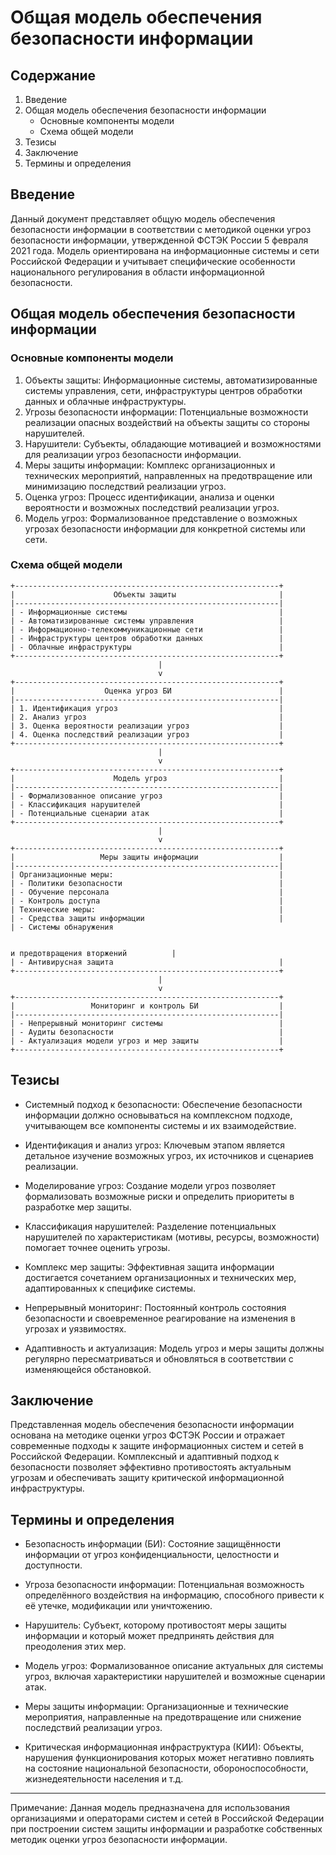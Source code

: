 # Общая модель обеспечения безопасности информации

## Содержание

1. Введение
2. Общая модель обеспечения безопасности информации
   - Основные компоненты модели
   - Схема общей модели
3. Тезисы
4. Заключение
5. Термины и определения

## Введение

Данный документ представляет общую модель обеспечения безопасности информации в соответствии с методикой оценки угроз безопасности информации, утвержденной ФСТЭК России 5 февраля 2021 года. Модель ориентирована на информационные системы и сети Российской Федерации и учитывает специфические особенности национального регулирования в области информационной безопасности.

## Общая модель обеспечения безопасности информации

### Основные компоненты модели

1. Объекты защиты: Информационные системы, автоматизированные системы управления, сети, инфраструктуры центров обработки данных и облачные инфраструктуры.
2. Угрозы безопасности информации: Потенциальные возможности реализации опасных воздействий на объекты защиты со стороны нарушителей.
3. Нарушители: Субъекты, обладающие мотивацией и возможностями для реализации угроз безопасности информации.
4. Меры защиты информации: Комплекс организационных и технических мероприятий, направленных на предотвращение или минимизацию последствий реализации угроз.
5. Оценка угроз: Процесс идентификации, анализа и оценки вероятности и возможных последствий реализации угроз.
6. Модель угроз: Формализованное представление о возможных угрозах безопасности информации для конкретной системы или сети.

### Схема общей модели

```text
+-----------------------------------------------------------+
|                      Объекты защиты                       |
|-----------------------------------------------------------|
| - Информационные системы                                  |
| - Автоматизированные системы управления                   |
| - Информационно-телекоммуникационные сети                 |
| - Инфраструктуры центров обработки данных                 |
| - Облачные инфраструктуры                                 |
+-----------------------------------------------------------+
                                 |
                                 v
+-----------------------------------------------------------+
|                    Оценка угроз БИ                        |
|-----------------------------------------------------------|
| 1. Идентификация угроз                                    |
| 2. Анализ угроз                                           |
| 3. Оценка вероятности реализации угроз                    |
| 4. Оценка последствий реализации угроз                    |
+-----------------------------------------------------------+
                                 |
                                 v
+-----------------------------------------------------------+
|                      Модель угроз                         |
|-----------------------------------------------------------|
| - Формализованное описание угроз                          |
| - Классификация нарушителей                               |
| - Потенциальные сценарии атак                             |
+-----------------------------------------------------------+
                                 |
                                 v
+-----------------------------------------------------------+
|                   Меры защиты информации                  |
|-----------------------------------------------------------|
| Организационные меры:                                     |
| - Политики безопасности                                   |
| - Обучение персонала                                      |
| - Контроль доступа                                        |
| Технические меры:                                         |
| - Средства защиты информации                              |
| - Системы обнаружения


и предотвращения вторжений          |
| - Антивирусная защита                                     |
+-----------------------------------------------------------+
                                 |
                                 v
+-----------------------------------------------------------+
|                 Мониторинг и контроль БИ                  |
|-----------------------------------------------------------|
| - Непрерывный мониторинг системы                          |
| - Аудиты безопасности                                     |
| - Актуализация модели угроз и мер защиты                  |
+-----------------------------------------------------------+
```

## Тезисы

- Системный подход к безопасности: Обеспечение безопасности информации должно основываться на комплексном подходе, учитывающем все компоненты системы и их взаимодействие.

- Идентификация и анализ угроз: Ключевым этапом является детальное изучение возможных угроз, их источников и сценариев реализации.

- Моделирование угроз: Создание модели угроз позволяет формализовать возможные риски и определить приоритеты в разработке мер защиты.

- Классификация нарушителей: Разделение потенциальных нарушителей по характеристикам (мотивы, ресурсы, возможности) помогает точнее оценить угрозы.

- Комплекс мер защиты: Эффективная защита информации достигается сочетанием организационных и технических мер, адаптированных к специфике системы.

- Непрерывный мониторинг: Постоянный контроль состояния безопасности и своевременное реагирование на изменения в угрозах и уязвимостях.

- Адаптивность и актуализация: Модель угроз и меры защиты должны регулярно пересматриваться и обновляться в соответствии с изменяющейся обстановкой.

## Заключение

Представленная модель обеспечения безопасности информации основана на методике оценки угроз ФСТЭК России и отражает современные подходы к защите информационных систем и сетей в Российской Федерации. Комплексный и адаптивный подход к безопасности позволяет эффективно противостоять актуальным угрозам и обеспечивать защиту критической информационной инфраструктуры.

## Термины и определения

- Безопасность информации (БИ): Состояние защищённости информации от угроз конфиденциальности, целостности и доступности.

- Угроза безопасности информации: Потенциальная возможность определённого воздействия на информацию, способного привести к её утечке, модификации или уничтожению.

- Нарушитель: Субъект, которому противостоят меры защиты информации и который может предпринять действия для преодоления этих мер.

- Модель угроз: Формализованное описание актуальных для системы угроз, включая характеристики нарушителей и возможные сценарии атак.

- Меры защиты информации: Организационные и технические мероприятия, направленные на предотвращение или снижение последствий реализации угроз.

- Критическая информационная инфраструктура (КИИ): Объекты, нарушения функционирования которых может негативно повлиять на состояние национальной безопасности, обороноспособности, жизнедеятельности населения и т.д.

---

Примечание: Данная модель предназначена для использования организациями и операторами систем и сетей в Российской Федерации при построении систем защиты информации и разработке собственных методик оценки угроз безопасности информации.
